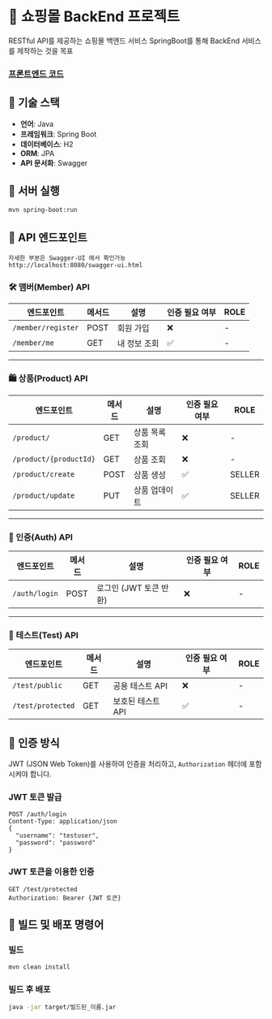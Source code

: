 # 📌 쇼핑몰 BackEnd 프로젝트

RESTful API를 제공하는 쇼핑몰 백엔드 서비스
SpringBoot를 통해 BackEnd 서비스를 제작하는 것을 목표

### [프론트엔드 코드](https://github.com/asa9874/shoppingmall-frontend)

## 📌 기술 스택

- **언어**: Java
- **프레임워크**: Spring Boot
- **데이터베이스**: H2
- **ORM**: JPA
- **API 문서화**: Swagger

## 📍 서버 실행

```sh
mvn spring-boot:run
```

## 📍 API 엔드포인트
```
자세한 부분은 Swagger-UI 에서 확인가능 
http://localhost:8080/swagger-ui.html
```

### 🛠 맴버(Member) API
| 엔드포인트 | 메서드 | 설명 | 인증 필요 여부 | ROLE |
|------------|--------|------|------|------|
| `/member/register` | POST | 회원 가입 | ❌ | - |
| `/member/me` | GET | 내 정보 조회 | ✅ | - |

---
### 🛍 상품(Product) API
| 엔드포인트 | 메서드 | 설명 | 인증 필요 여부 | ROLE |
|------------|--------|------|------|--------|
| `/product/` | GET | 상품 목록 조회 | ❌ | - |
| `/product/{productId}` | GET | 상품 조회 | ❌ | - |
| `/product/create` | POST | 상품 생성 | ✅ | SELLER |
| `/product/update` | PUT | 상품 업데이트 | ✅ | SELLER |

---
### 🔑 인증(Auth) API
| 엔드포인트 | 메서드 | 설명 | 인증 필요 여부 | ROLE |
|------------|--------|------|------|--------|
| `/auth/login` | POST | 로그인 (JWT 토큰 반환) | ❌ | - |

---
### 🧪 테스트(Test) API 
| 엔드포인트 | 메서드 | 설명 | 인증 필요 여부 | ROLE |
|------------|--------|------|------|--------|
| `/test/public` | GET | 공용 테스트 API | ❌ | - |
| `/test/protected` | GET | 보호된 테스트 API | ✅ | - |


## 📌 인증 방식

JWT (JSON Web Token)를 사용하여 인증을 처리하고,
`Authorization` 헤더에 포함시켜야 합니다.

### JWT 토큰 발급
```http
POST /auth/login
Content-Type: application/json
{
  "username": "testuser",
  "password": "password"
}
```

### JWT 토큰을 이용한 인증

```http
GET /test/protected
Authorization: Bearer {JWT 토큰}
```

## 📌 빌드 및 배포 명령어
### 빌드
```sh
mvn clean install
```
### 빌드 후 배포
```sh
java -jar target/빌드된_이름.jar
```